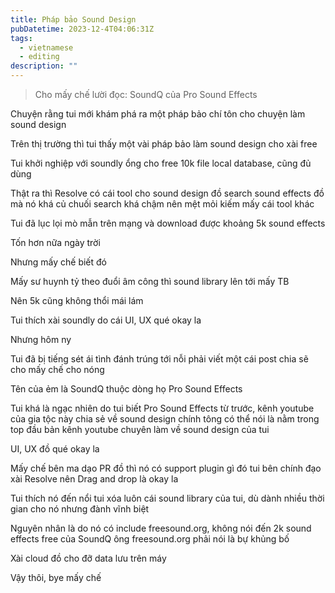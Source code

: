 ```yaml
---
title: Pháp bảo Sound Design
pubDatetime: 2023-12-4T04:06:31Z
tags:
  - vietnamese
  - editing
description: ""
---
```


> Cho mấy chế lười đọc: SoundQ của Pro Sound Effects

Chuyện rằng tui mới khám phá ra một pháp bảo chí tôn cho chuyện làm sound design

Trên thị trường thì tui thấy một vài pháp bảo làm sound design cho xài free

Tui khởi nghiệp với soundly ổng cho free 10k file local database, cũng đủ dùng

Thật ra thì Resolve có cái tool cho sound design đồ search sound effects đồ mà nó khá củ chuối search khá chậm nên mệt mỏi kiếm mấy cái tool khác

Tui đã lục lọi mò mẫn trên mạng và download được khoảng 5k sound effects

Tốn hơn nữa ngày trời

Nhưng mấy chế biết đó

Mấy sư huynh tỷ theo đuổi âm công thì sound library lên tới mấy TB

Nên 5k cũng không thổi mái lám

Tui thích xài soundly do cái UI, UX qué okay la

Nhưng hôm ny

Tui đã bị tiếng sét ái tình đánh trúng tới nỗi phải viết một cái post chia sẽ cho mấy chế cho nóng

Tên của ẻm là SoundQ thuộc dòng họ Pro Sound Effects

Tui khá là ngạc nhiên do tui biết Pro Sound Effects từ trước, kênh youtube của gia tộc này chia sẻ về sound design chính tông có thể nói là nằm trong top đầu bản kênh youtube chuyên làm về sound design của tui

UI, UX đồ qué okay la

Mấy chế bên ma dạo PR đồ thì nó có support plugin gì đó tui bên chính đạo xài Resolve nên Drag and drop là okay la

Tui thích nó đến nổi tui xóa luôn cái sound library của tui, dù dành nhiều thời gian cho nó nhưng đành vĩnh biệt

Nguyên nhân là do nó có include freesound.org, không nói đến 2k sound effects free của SoundQ ông freesound.org phải nói là bự khủng bố

Xài cloud đồ cho đỡ data lưu trên máy

Vậy thôi, bye mấy chế
